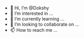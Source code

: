 - 👋 Hi, I’m @Dokshy
- 👀 I’m interested in ...
- 🌱 I’m currently learning ...
- 💞️ I’m looking to collaborate on ...
- 📫 How to reach me ...

<!---
Dokshy/Dokshy is a ✨ special ✨ repository because its `README.md` (this file) appears on your GitHub profile.
You can click the Preview link to take a look at your changes.
--->
